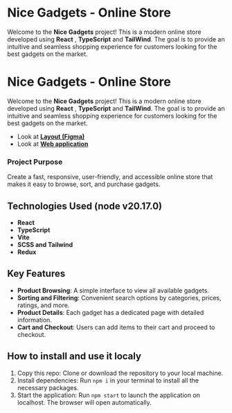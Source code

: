 # Nice Gadgets - Online Store

Welcome to the **Nice Gadgets** project! This is a modern online store developed using **React** , **TypeScript** and **TailWind**. The goal is to provide an intuitive and seamless shopping experience for customers looking for the best gadgets on the market.
# Nice Gadgets - Online Store

Welcome to the **Nice Gadgets** project! This is a modern online store developed using **React** , **TypeScript** and **TailWind**. The goal is to provide an intuitive and seamless shopping experience for customers looking for the best gadgets on the market.

- Look at [**Layout (Figma)**](https://www.figma.com/design/lNMf2EaggsNRraiOeNzsUd/Phone-catalog-Light---Error-402?node-id=15875-34075&node-type=frame&t=EFs3FRCqRVh40JWb-0)
- Look at [**Web application**](https://fs-aug24-error-402.github.io/react_phone-catalog/)

[](site-presentation.gif)

### Project Purpose

Create a fast, responsive, user-friendly, and accessible online store that makes it easy to browse, sort, and purchase gadgets.

## Technologies Used (node v20.17.0)

- **React**
- **TypeScript**
- **Vite**
- **SCSS and Tailwind**
- **Redux**

## Key Features

- **Product Browsing**: A simple interface to view all available gadgets.
- **Sorting and Filtering**: Convenient search options by categories, prices, ratings, and more.
- **Product Details**: Each gadget has a dedicated page with detailed information.
- **Cart and Checkout**: Users can add items to their cart and proceed to checkout.


## How to install and use it localy

1. Copy this repo: Clone or download the repository to your local machine.
2. Install dependencies: Run `npm i` in your terminal to install all the necessary packages.
3. Start the application: Run `npm start` to launch the application on localhost. The browser will open automatically.
